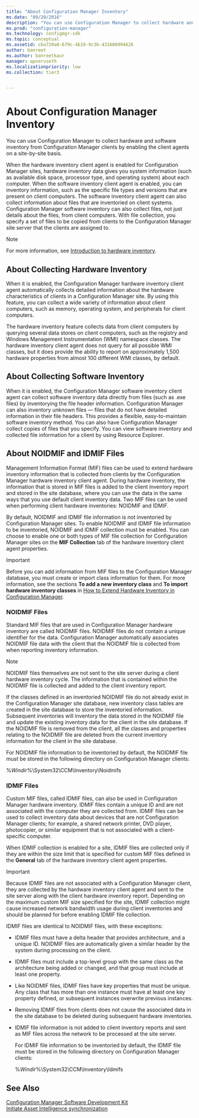 ```yaml
---
title: "About Configuration Manager Inventory"
ms.date: "09/20/2016"
description: "You can use Configuration Manager to collect hardware and software inventory from Configuration Manager clients by enabling the client agents on a site-by-site basis."
ms.prod: "configuration-manager"
ms.technology: configmgr-sdk
ms.topic: conceptual
ms.assetid: cba720a8-679c-4b19-9c3b-431680994626
author: banreet
ms.author: banreetkaur
manager: apoorvseth
ms.localizationpriority: low
ms.collection: tier3


---
```

# About Configuration Manager Inventory
You can use Configuration Manager to collect hardware and software inventory from Configuration Manager clients by enabling the client agents on a site-by-site basis.  

 When the hardware inventory client agent is enabled for Configuration Manager sites, hardware inventory data gives you system information (such as available disk space, processor type, and operating system) about each computer. When the software inventory client agent is enabled, you can inventory information, such as the specific file types and versions that are present on client computers. The software inventory client agent can also collect information about files that are inventoried on client systems. Configuration Manager software inventory can also collect files, not just details about the files, from client computers. With file collection, you specify a set of files to be copied from clients to the Configuration Manager site server that the clients are assigned to.  

> [!NOTE]
> For more information, see [Introduction to hardware inventory](../../../../core/clients/manage/inventory/introduction-to-hardware-inventory.md).  

## About Collecting Hardware Inventory  
 When it is enabled, the Configuration Manager hardware inventory client agent automatically collects detailed information about the hardware characteristics of clients in a Configuration Manager site. By using this feature, you can collect a wide variety of information about client computers, such as memory, operating system, and peripherals for client computers.  

 The hardware inventory feature collects data from client computers by querying several data stores on client computers, such as the registry and Windows Management Instrumentation (WMI) namespace classes. The hardware inventory client agent does not query for all possible WMI classes, but it does provide the ability to report on approximately 1,500 hardware properties from almost 100 different WMI classes, by default.  

## About Collecting Software Inventory  
 When it is enabled, the Configuration Manager software inventory client agent can collect software inventory data directly from files (such as .exe files) by inventorying the file header information. Configuration Manager can also inventory unknown files — files that do not have detailed information in their file headers. This provides a flexible, easy-to-maintain software inventory method. You can also have Configuration Manager collect copies of files that you specify. You can view software inventory and collected file information for a client by using Resource Explorer.  

## About NOIDMIF and IDMIF Files  
 Management Information Format (MIF) files can be used to extend hardware inventory information that is collected from clients by the Configuration Manager hardware inventory client agent. During hardware inventory, the information that is stored in MIF files is added to the client inventory report and stored in the site database, where you can use the data in the same ways that you use default client inventory data. Two MIF files can be used when performing client hardware inventories: NOIDMIF and IDMIF.  

 By default, NOIDMIF and IDMIF file information is not inventoried by Configuration Manager sites. To enable NOIDMIF and IDMIF file information to be inventoried, NOIDMIF and IDMIF collection must be enabled. You can choose to enable one or both types of MIF file collection for Configuration Manager sites on the **MIF Collection** tab of the hardware inventory client agent properties.  

> [!IMPORTANT]
>  Before you can add information from MIF files to the Configuration Manager database, you must create or import class information for them. For more information, see the sections **To add a new inventory class** and **To import hardware inventory classes** in [How to Extend Hardware Inventory in Configuration Manager](../../../../core/clients/manage/inventory/extend-hardware-inventory.md).  

### NOIDMIF Files  
 Standard MIF files that are used in Configuration Manager hardware inventory are called NOIDMIF files. NOIDMIF files do not contain a unique identifier for the data. Configuration Manager automatically associates NOIDMIF file data with the client that the NOIDMIF file is collected from when reporting inventory information.  

> [!NOTE]
>  NOIDMIF files themselves are not sent to the site server during a client hardware inventory cycle. The information that is contained within the NOIDMIF file is collected and added to the client inventory report.  

 If the classes defined in an inventoried NOIDMIF file do not already exist in the Configuration Manager site database, new inventory class tables are created in the site database to store the inventoried information. Subsequent inventories will inventory the data stored in the NOIDMIF file and update the existing inventory data for the client in the site database. If the NOIDMIF file is removed from the client, all the classes and properties relating to the NOIDMIF file are deleted from the current inventory information for the client in the site database.  

 For NOIDMIF file information to be inventoried by default, the NOIDMIF file must be stored in the following directory on Configuration Manager clients:  

 %*Windir*%\System32\CCM\Inventory\Noidmifs  

### IDMIF Files  
 Custom MIF files, called IDMIF files, can also be used in Configuration Manager hardware inventory. IDMIF files contain a unique ID and are not associated with the computer they are collected from. IDMIF files can be used to collect inventory data about devices that are not Configuration Manager clients; for example, a shared network printer, DVD player, photocopier, or similar equipment that is not associated with a client-specific computer.  

 When IDMIF collection is enabled for a site, IDMIF files are collected only if they are within the size limit that is specified for custom MIF files defined in the **General** tab of the hardware inventory client agent properties.  

> [!IMPORTANT]
>  Because IDMIF files are not associated with a Configuration Manager client, they are collected by the hardware inventory client agent and sent to the site server along with the client hardware inventory report. Depending on the maximum custom MIF size specified for the site, IDMIF collection might cause increased network bandwidth usage during client inventories and should be planned for before enabling IDMIF file collection.  

 IDMIF files are identical to NOIDMIF files, with these exceptions:  

- IDMIF files must have a delta header that provides architecture, and a unique ID. NOIDMIF files are automatically given a similar header by the system during processing on the client.  

- IDMIF files must include a top-level group with the same class as the architecture being added or changed, and that group must include at least one property.  

- Like NOIDMIF files, IDMIF files have key properties that must be unique. Any class that has more than one instance must have at least one key property defined, or subsequent instances overwrite previous instances.  

- Removing IDMIF files from clients does not cause the associated data in the site database to be deleted during subsequent hardware inventories.  

- IDMIF file information is not added to client inventory reports and sent as MIF files across the network to be processed at the site server.  

  For IDMIF file information to be inventoried by default, the IDMIF file must be stored in the following directory on Configuration Manager clients:  

  %*Windir*%\System32\CCM\Inventory\Idmifs  

## See Also  
 [Configuration Manager Software Development Kit](../../../../develop/core/misc/system-center-configuration-manager-sdk.md)   
[Initiate Asset Intelligence synchronization](../asset-intelligence/how-to-initiate-a-synchronization.md)
